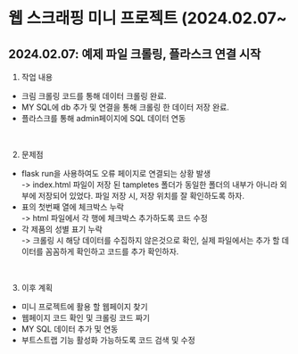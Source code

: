 웹 스크래핑 미니 프로젝트 (2024.02.07~
================================

## 2024.02.07: 예제 파일 크롤링, 플라스크 연결 시작

1. 작업 내용
  - 크림 크롤링 코드를 통해 데이터 크롤링 완료.  
  - MY SQL에 db 추가 및 연결을 통해 크롤링 한 데이터 저장 완료.  
  - 플라스크를 통해 admin페이지에 SQL 데이터 연동

<br>

2. 문제점  
  - flask run을 사용하여도 오류 페이지로 연결되는 상황 발생  
   -> index.html 파일이 저장 된 tampletes 폴더가 동일한 폴더의 내부가 아니라 외부에 저장되어 있었다. 파일 저장 시, 저장 위치를 잘 확인하도록 하자.  
  - 표의 첫번째 열에 체크박스 누락  
   -> html 파일에서 각 행에 체크박스 추가하도록 코드 수정  
  - 각 제품의 성별 표기 누락  
   -> 크롤링 시 해당 데이터를 수집하지 않은것으로 확인, 실제 파일에서는 추가 할 데이터를 꼼꼼하게 확인하고 코드를 추가 확인하자.

<br>

3. 이후 계획
  - 미니 프로젝트에 활용 할 웹페이지 찾기
  - 웹페이지 코드 확인 및 크롤링 코드 짜기
  - MY SQL 데이터 추가 및 연동
  - 부트스트랩 기능 활성화 가능하도록 코드 검색 및 수정




